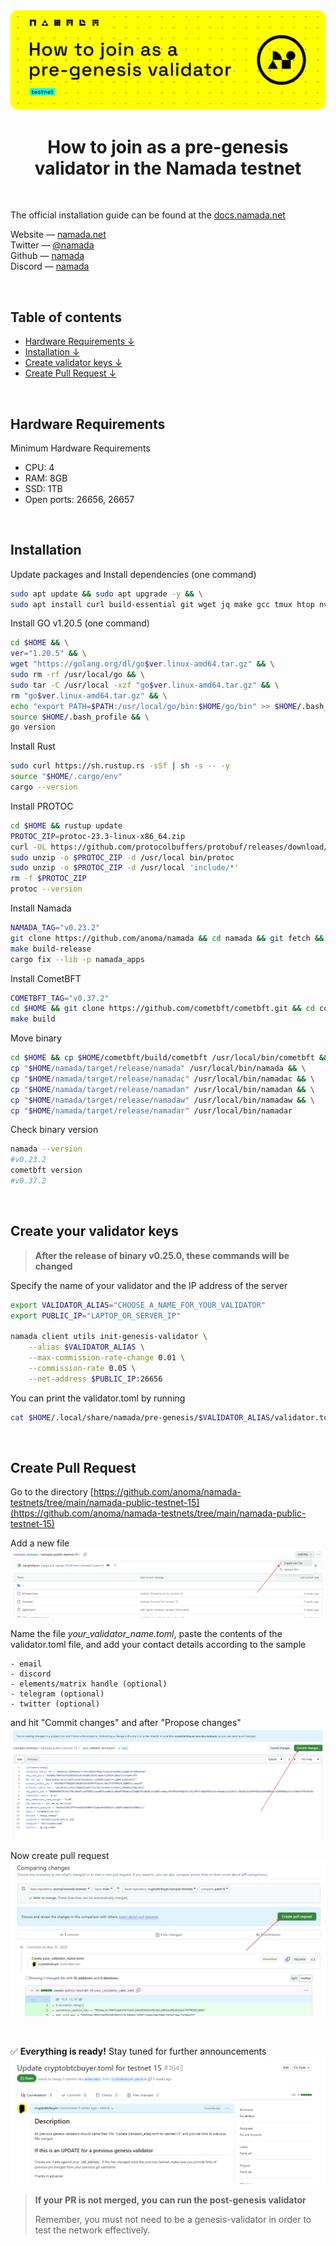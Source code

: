 <img src='https://github.com/cryptobtcbuyer/Testnet_guides/blob/main/Namada/assets/pr_cover.png'>


<div align="center">
     <h1>How to join as a pre-genesis validator in the Namada testnet</h1>
</div>
<br> 

The official installation guide can be found at the [docs.namada.net](https://docs.namada.net/)

Website — [namada.net](https://namada.net)  
Twitter — [@namada](https://twitter.com/namada)  
Github — [namada](https://github.com/anoma/namada)  
Discord — [namada](https://discord.com/invite/namada)
 

<br> 

## Table of contents
- [Hardware Requirements ↓](#hardware)  
- [Installation ↓](#installation)  
- [Create validator keys ↓](#keys)
- [Create Pull Request ↓](#github)  

<br>   
  
<a name="hardware"></a> 
 
## Hardware Requirements
Minimum Hardware Requirements
- CPU: 4 
- RAM: 8GB 
- SSD: 1TB
- Open ports: 26656, 26657
  
<br>

<a name="installation"></a> 

## Installation
Update packages and Install dependencies (one command)
```bash
sudo apt update && sudo apt upgrade -y && \
sudo apt install curl build-essential git wget jq make gcc tmux htop nvme-cli pkg-config libssl-dev tar clang bsdmainutils ncdu protobuf-compiler unzip  libleveldb-dev -y
```

Install GO v1.20.5 (one command)
```bash
cd $HOME && \
ver="1.20.5" && \
wget "https://golang.org/dl/go$ver.linux-amd64.tar.gz" && \
sudo rm -rf /usr/local/go && \
sudo tar -C /usr/local -xzf "go$ver.linux-amd64.tar.gz" && \
rm "go$ver.linux-amd64.tar.gz" && \
echo "export PATH=$PATH:/usr/local/go/bin:$HOME/go/bin" >> $HOME/.bash_profile && \
source $HOME/.bash_profile && \
go version
```

Install Rust
```bash
sudo curl https://sh.rustup.rs -sSf | sh -s -- -y
source "$HOME/.cargo/env"
cargo --version
```

Install PROTOC 
```bash
cd $HOME && rustup update  
PROTOC_ZIP=protoc-23.3-linux-x86_64.zip
curl -OL https://github.com/protocolbuffers/protobuf/releases/download/v23.3/$PROTOC_ZIP 
sudo unzip -o $PROTOC_ZIP -d /usr/local bin/protoc 
sudo unzip -o $PROTOC_ZIP -d /usr/local 'include/*' 
rm -f $PROTOC_ZIP 
protoc --version
```

Install Namada
```bash
NAMADA_TAG="v0.23.2"
git clone https://github.com/anoma/namada && cd namada && git fetch && git checkout $NAMADA_TAG 
make build-release
cargo fix --lib -p namada_apps
```

Install CometBFT
```bash
COMETBFT_TAG="v0.37.2"
cd $HOME && git clone https://github.com/cometbft/cometbft.git && cd cometbft && git checkout $COMETBFT_TAG
make build
```

Move binary
```bash
cd $HOME && cp $HOME/cometbft/build/cometbft /usr/local/bin/cometbft && \
cp "$HOME/namada/target/release/namada" /usr/local/bin/namada && \
cp "$HOME/namada/target/release/namadac" /usr/local/bin/namadac && \
cp "$HOME/namada/target/release/namadan" /usr/local/bin/namadan && \
cp "$HOME/namada/target/release/namadaw" /usr/local/bin/namadaw && \
cp "$HOME/namada/target/release/namadar" /usr/local/bin/namadar
```

Check binary version
```bash
namada --version
#v0.23.2
cometbft version
#v0.37.2
```

<br>  

<a name="keys"></a> 

## Create your validator keys
> **After the release of binary v0.25.0, these commands will be changed**

Specify the name of your validator and the IP address of the server
```bash
export VALIDATOR_ALIAS="CHOOSE_A_NAME_FOR_YOUR_VALIDATOR"
export PUBLIC_IP="LAPTOP_OR_SERVER_IP"

namada client utils init-genesis-validator \
    --alias $VALIDATOR_ALIAS \
    --max-commission-rate-change 0.01 \
    --commission-rate 0.05 \
    --net-address $PUBLIC_IP:26656
```

You can print the validator.toml by running
```bash
cat $HOME/.local/share/namada/pre-genesis/$VALIDATOR_ALIAS/validator.toml
```

<br>  

<a name="github"></a> 

## Create Pull Request

Go to the directory
[https://github.com/anoma/namada-testnets/tree/main/namada-public-testnet-15](https://github.com/anoma/namada-testnets/tree/main/namada-public-testnet-15) 

Add a new file
<img src='https://github.com/cryptobtcbuyer/Testnet_guides/blob/main/Namada/assets/new_file.png'>

Name the file *your_validator_name.toml*, paste the contents of the validator.toml file, and add your contact details according to the sample
```
- email
- discord
- elements/matrix handle (optional)
- telegram (optional)
- twitter (optional)
```

and hit "Commit changes" and after "Propose changes"
<img src='https://github.com/cryptobtcbuyer/Testnet_guides/blob/main/Namada/assets/commit.png'>


Now create pull request
<img src='https://github.com/cryptobtcbuyer/Testnet_guides/blob/main/Namada/assets/pr.png'>


<br> 

✅ **Everything is ready!** Stay tuned for further announcements
<img src='https://github.com/cryptobtcbuyer/Testnet_guides/blob/main/Namada/assets/open.png'>



> **If your PR is not merged, you can run the post-genesis validator**
> 
> Remember, you must not need to be a genesis-validator in order to test the network effectively.

